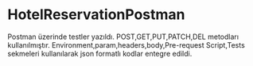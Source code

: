 # HotelReservationPostman

Postman üzerinde testler yazıldı.
POST,GET,PUT,PATCH,DEL metodları kullanılmıştır.
Environment,param,headers,body,Pre-request Script,Tests sekmeleri kullanılarak json formatlı kodlar entegre edildi.



